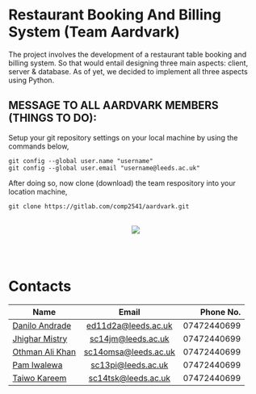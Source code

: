 # Restaurant Booking And Billing System (Team Aardvark)

The project involves the development of a restaurant table booking and billing system. So that would entail designing three main aspects: client, server & database. As of yet, we decided to implement all three aspects using Python.


## MESSAGE TO ALL AARDVARK MEMBERS (THINGS TO DO):

Setup your git repository settings on your local machine by using the commands
below,

`git config --global user.name "username"`  
`git config --global user.email "username@leeds.ac.uk"`
<br>

After doing so, now clone (download) the team respository into your location machine,

`git clone https://gitlab.com/comp2541/aardvark.git`
<br><br>

<p align="center">
  <img src="http://www.barryovereem.com/wp-content/uploads/scrumaster.png"/>
</p>

<br><br>
# Contacts
|                       Name                        |         Email        |   Phone No.  |
| ------------------------------------------------- |:--------------------:| ------------:|
| [Danilo Andrade](https://gitlab.com/u/ed11d2a)    | ed11d2a@leeds.ac.uk  |  07472440699 |
| [Jhighar Mistry](https://gitlab.com/u/sc14jm)     | sc14jm@leeds.ac.uk   |  07472440699 |
| [Othman Ali Khan](https://gitlab.com/u/sc14omsa)  | sc14omsa@leeds.ac.uk |  07472440699 |
| [Pam Iwalewa](https://gitlab.com/u/sc13pi)        | sc13pi@leeds.ac.uk   |  07472440699 |
| [Taiwo Kareem](https://gitlab.com/u/sc14tsk)      | sc14tsk@leeds.ac.uk  |  07472440699 |